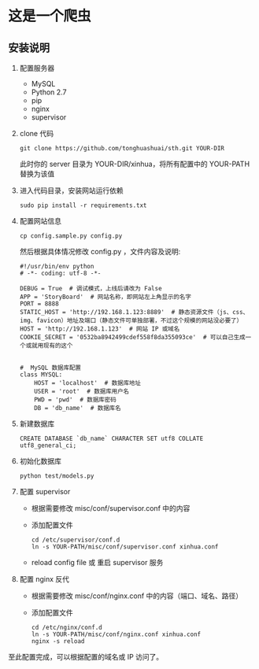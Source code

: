 # 这是一个爬虫

## 安装说明

1. 配置服务器
    * MySQL
    * Python 2.7
    * pip
    * nginx
    * supervisor

2. clone 代码
	
	```
    git clone https://github.com/tonghuashuai/sth.git YOUR-DIR
	```
	
	此时你的 server 目录为 YOUR-DIR/xinhua，将所有配置中的 YOUR-PATH 替换为该值

3. 进入代码目录，安装网站运行依赖

	```
    sudo pip install -r requirements.txt
	```

4. 配置网站信息
	
	```
    cp config.sample.py config.py
	```
	
	然后根据具体情况修改 config.py ，文件内容及说明:

    ```
	#!/usr/bin/env python
	# -*- coding: utf-8 -*-

	DEBUG = True  # 调试模式，上线后请改为 False
	APP = 'StoryBoard'  # 网站名称，即网站左上角显示的名字
	PORT = 8888
	STATIC_HOST = 'http://192.168.1.123:8889'  # 静态资源文件（js、css、img、favicon）地址及端口（静态文件可单独部署，不过这个规模的网站没必要了）
	HOST = 'http://192.168.1.123'  # 网站 IP 或域名
	COOKIE_SECRET = '0532ba8942499cdef558f8da355093ce'  # 可以自己生成一个或就用现有的这个


	#  MySQL 数据库配置
	class MYSQL:
		HOST = 'localhost'  # 数据库地址
		USER = 'root'  # 数据库用户名
		PWD = 'pwd'  # 数据库密码
		DB = 'db_name'  # 数据库名
    ```

5. 新建数据库

	```
	CREATE DATABASE `db_name` CHARACTER SET utf8 COLLATE utf8_general_ci;
	```

6. 初始化数据库

	```
	python test/models.py
	```

7. 配置 supervisor
	* 根据需要修改 misc/conf/supervisor.conf 中的内容
	* 添加配置文件

		``` 
		cd /etc/supervisor/conf.d
		ln -s YOUR-PATH/misc/conf/supervisor.conf xinhua.conf
		 ```
	* reload config file 或 重启 supervisor 服务

8. 配置 nginx 反代
	* 根据需要修改 misc/conf/nginx.conf 中的内容（端口、域名、路径）
	* 添加配置文件

		``` 
		cd /etc/nginx/conf.d
		ln -s YOUR-PATH/misc/conf/nginx.conf xinhua.conf
		nginx -s reload
		```

至此配置完成，可以根据配置的域名或 IP 访问了。
